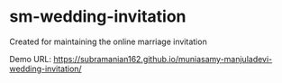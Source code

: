 # sm-wedding-invitation
Created for maintaining the online marriage invitation 

Demo URL: https://subramanian162.github.io/muniasamy-manjuladevi-wedding-invitation/
